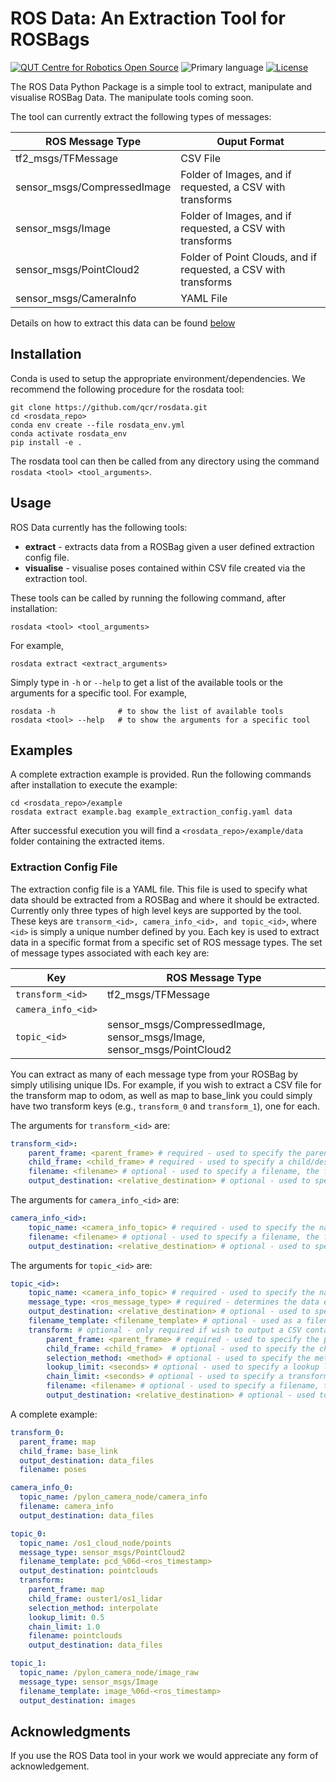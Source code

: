 <!-- Created with QCR's code template tool: https://github.com/qcr/code_templates -->

# ROS Data: An Extraction Tool for ROSBags

[![QUT Centre for Robotics Open Source](https://github.com/qcr/qcr.github.io/raw/master/misc/badge.svg)](https://qcr.github.io)
![Primary language](https://img.shields.io/github/languages/top/qcr/rosdata)
[![License](https://img.shields.io/github/license/qcr/rosdata)](./LICENSE.txt)


The ROS Data Python Package is a simple tool to extract, manipulate and visualise ROSBag Data. The manipulate tools coming soon. 

The tool can currently extract the following types of messages:

| **ROS Message Type** | **Ouput Format** |
|----------------------|------------------|
| tf2_msgs/TFMessage | CSV File |
| sensor_msgs/CompressedImage | Folder of Images, and if requested, a CSV with transforms |
| sensor_msgs/Image | Folder of Images, and if requested, a CSV with transforms |
| sensor_msgs/PointCloud2 | Folder of Point Clouds, and if requested, a CSV with transforms |
| sensor_msgs/CameraInfo | YAML File |

Details on how to extract this data can be found [below](#extraction-config-file)


## Installation

Conda is used to setup the appropriate environment/dependencies. We recommend the following procedure for the rosdata tool:

```
git clone https://github.com/qcr/rosdata.git
cd <rosdata_repo>
conda env create --file rosdata_env.yml
conda activate rosdata_env
pip install -e .
```

The rosdata tool can then be called from any directory using the command `rosdata <tool> <tool_arguments>`.

<!-- 
Currently, you will need to install dependencies manually. Main dependencies are numpy, treelib, rospy, rosbag, spatialmaths, open3d, and open3d_ros_helper.

```
conda env create --file envname.yml # Environment file not yet provided
conda activate rosdata_env # Not yet supported
pip install -e .
``` -->

## Usage

ROS Data currently has the following tools:

* **extract** - extracts data from a ROSBag given a user defined extraction config file.
* **visualise** - visualise poses contained within CSV file created via the extraction tool.

These tools can be called by running the following command, after installation:

```
rosdata <tool> <tool_arguments>
```

For example,

```
rosdata extract <extract_arguments>
```

Simply type in `-h` or `--help` to get a list of the available tools or the arguments for a specific tool. For example,

```
rosdata -h              # to show the list of available tools
rosdata <tool> --help   # to show the arguments for a specific tool
```

## Examples
A complete extraction example is provided. Run the following commands after installation to execute the example:

```
cd <rosdata_repo>/example
rosdata extract example.bag example_extraction_config.yaml data
```

After successful execution you will find a `<rosdata_repo>/example/data` folder containing the extracted items.

### Extraction Config File
The extraction config file is a YAML file. This file is used to specify what data should be extracted from a ROSBag and where it should be extracted. Currently only three types of high level keys are supported by the tool. These keys are `transorm_<id>, camera_info_<id>, and topic_<id>`, where `<id>` is simply a unique number defined by you. Each key is used to extract data in a specific format from a specific set of ROS message types. The set of message types associated with each key are:

| **Key** | **ROS Message Type** |
|---------|----------------------|
| `transform_<id>` | tf2_msgs/TFMessage | 
| `camera_info_<id>` || sensor_msgs/CameraInfo |
| `topic_<id>` | sensor_msgs/CompressedImage, sensor_msgs/Image, sensor_msgs/PointCloud2 | 

You can extract as many of each message type from your ROSBag by simply utilising unique IDs. For example, if you wish to extract a CSV file for the transform map to odom, as well as map to base_link you could simply have two transform keys (e.g., `transform_0` and `transform_1`), one for each.

The arguments for `transform_<id>` are:
```yaml
transform_<id>:
    parent_frame: <parent_frame> # required - used to specify the parent/origin frame
    child_frame: <child_frame> # required - used to specify a child/destination frame
    filename: <filename> # optional - used to specify a filename, the file extension .csv will be appended. Defaults to transform_<id>.csv
    output_destination: <relative_destination> # optional - used to specify a directory relative to the root output directory to save the CSV file. Defaults to the root output directory.
```

The arguments for `camera_info_<id>` are:
```yaml
camera_info_<id>:
    topic_name: <camera_info_topic> # required - used to specify the name ofthe camera info topic 
    filename: <filename> # optional - used to specify a filename, the file extension .yaml will be appended. Defaults to camera_info_<id>.csv
    output_destination: <relative_destination> # optional - used to specify a directory relative to the root output directory to save the YAML file. Defaults to the root output directory.
```

The arguments for `topic_<id>` are:
```yaml
topic_<id>:
    topic_name: <camera_info_topic> # required - used to specify the name of the camera info topic 
    message_type: <ros_message_type> # required - determines the data extraction method
    output_destination: <relative_destination> # optional - used to specify a directory relative to the root output directory to save the topic data. Defaults to the root_output_directory/topic_<id>.
    filename_template: <filename_template> # optional - used as a filename template string (e.g. `image_%06d-<ros_timestamp>`), the appropriate file_extenstion will be automatically appended. Only a single topic index and ROS timestamp can be included in the template. Use the Python `%d` string formatter, or derivate of, to specify the topic index and use `<ros_timestamp>` to include the ROS topic timestamp as a string which will be in the format `<seconds>_<nanaseconds>`. Defaults to `frame_%06d`
    transform: # optional - only required if wish to output a CSV containing transform data associated with the topic
        parent_frame: <parent_frame> # required - used to specify the parent/origin frame 
        child_frame: <child_frame>  # optional - used to specify the child/destination frame. Defaults to the frame ID stored in the topic
        selection_method: <method> # optional - used to specify the method to determine the transform associated with each message within the topic. Options are exact, recent, nearest, and interpolate. See lookup_transform in rosdata/rosbag_transforms.py for more details on methods.
        lookup_limit: <seconds> # optional - used to specify a lookup limit when determining the transform. See lookup_transform in rosdata/rosbag_transforms.py for more details on methods.
        chain_limit: <seconds> # optional - used to specify a transform chain differential limit when determining the transform. See lookup_transform in rosdata/rosbag_transforms.py for more details on methods.
        filename: <filename> # optional - used to specify a filename, the file extension .csv will be appended. Defaults to topic_<id>.csv
        output_destination: <relative_destination> # optional - used to specify a directory relative to the root output directory to save the CSV file. Defaults to the root output directory.
```

A complete example:

```yaml
transform_0:
  parent_frame: map
  child_frame: base_link
  output_destination: data_files
  filename: poses

camera_info_0:
  topic_name: /pylon_camera_node/camera_info
  filename: camera_info
  output_destination: data_files

topic_0:
  topic_name: /os1_cloud_node/points
  message_type: sensor_msgs/PointCloud2
  filename_template: pcd_%06d-<ros_timestamp>
  output_destination: pointclouds
  transform:
    parent_frame: map
    child_frame: ouster1/os1_lidar
    selection_method: interpolate
    lookup_limit: 0.5
    chain_limit: 1.0
    filename: pointclouds
    output_destination: data_files

topic_1:
  topic_name: /pylon_camera_node/image_raw
  message_type: sensor_msgs/Image
  filename_template: image_%06d-<ros_timestamp>
  output_destination: images
```

## Acknowledgments

If you use the ROS Data tool in your work we would appreciate any form of acknowledgement.
